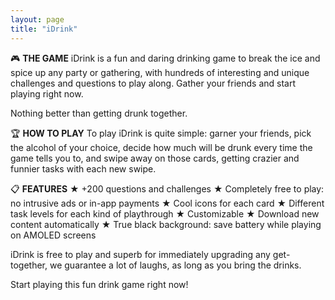 ```yaml
---
layout: page
title: "iDrink"
---
```


🎮 <b>THE GAME</b>
iDrink is a fun and daring drinking game to break the ice and spice up any party or gathering, with hundreds of interesting and unique challenges and questions to play along. Gather your friends and start playing right now.

Nothing better than getting drunk together.

🏆 <b>HOW TO PLAY</b>
To play iDrink is quite simple: garner your friends, pick the alcohol of your choice, decide how much will be drunk every time the game tells you to, and swipe away on those cards, getting crazier and funnier tasks with each new swipe.

📋 <b>FEATURES</b>
★ +200 questions and challenges
★ Completely free to play: no intrusive ads or in-app payments
★ Cool icons for each card
★ Different task levels for each kind of playthrough
★ Customizable
★ Download new content automatically
★ True black background: save battery while playing on AMOLED screens

iDrink is free to play and superb for immediately upgrading any get-together, we guarantee a lot of laughs, as long as you bring the drinks.

Start playing this fun drink game right now!
